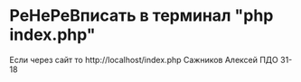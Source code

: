 # PeHePeВписать в терминал "php index.php"

Если через сайт то http://localhost/index.php
Сажников Алексей ПДО 31-18
